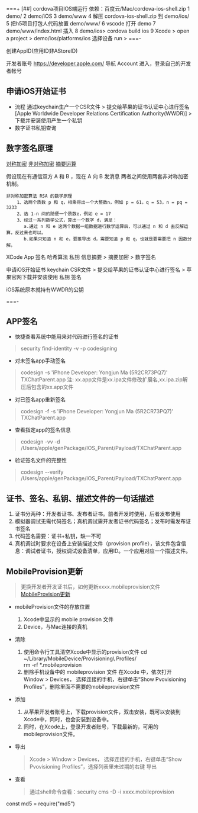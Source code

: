 
===+
[##] cordova项目IOS端运行
依赖：百度云/Mac/cordova-ios-shell.zip
1 demo/
2 demo/iOS
3 demo/www
4 解压 cordova-ios-shell.zip 到 demo/ios/ 
5 把h5项目打包人代码放置 demo/www/
6 vscode 打开 demo
7 demo/www/index.html 插入 <script src=“cordova.js”></script>
8 demo/ios> cordova build ios
9 Xcode > open a project > 
	demo/ios/platforms/ios
	选择设备
	run >
===-




创建AppID(应用ID非AStoreID)

开发者账号
https://developer.apple.com/  导航 Account 进入，登录自己的开发者帐号

## 申请iOS开始证书
- 流程
    通过keychain生产一个CSR文件 > 提交给苹果的证书认证中心进行签名[Apple Worldwide Developer Relations Certification Authority(WWDR)] > 下载并安装使用产生一个私钥
- 数字证书私钥查询





## 数字签名原理
[对称加密]() [非对称加密]() [摘要运算]()

假设现在有通信双方 A 和 B ，现在 A 向 B 发消息
两者之间使用两套非对称加密机制。





    非对称加密算法 RSA 的数学原理
        1、选两个质数 p 和 q，相乘得出一个大整数n，例如 p = 61，q = 53，n = pq = 3233
        2、选 1-n 间的随便一个质数e，例如 e = 17
        3、经过一系列数学公式，算出一个数字 d，满足：
    　　　　a.通过 n 和 e 这两个数据一组数据进行数学运算后，可以通过 n 和 d 去反解运算，反过来也可以。
    　　　　b.如果只知道 n 和 e，要推导出 d，需要知道 p 和 q，也就是要需要把 n 因数分解。




XCode App 签名
    哈希算法     私钥 
    信息摘要  >  摘要加密  >  数字签名

申请iOS开始证书
    keychain
    CSR文件   >  提交给苹果的证书认证中心进行签名  >  苹果官网下载并安装使用
                                                   私钥
                                                   签名


iOS系统原本就持有WWDR的公钥

===-


## APP签名

- 快捷查看系统中能用来对代码进行签名的证书
> security find-identity -v -p codesigning

- 对未签名app手动签名
> codesign -s 'iPhone Developer: Yongjun Ma (5R2CR73PQ7)' TXChatParent.app
> 注: xx.app文件是xx.ipa文件修改扩展名,xx.ipa.zip解压后包含的xx.app文件

- 对已签名app重新签名
> codesign -f -s 'iPhone Developer: Yongjun Ma (5R2CR73PQ7)' TXChatParent.app

- 查看指定app的签名信息
> codesign -vv -d /Users/apple/genPackage/IOS_Parent/Payload/TXChatParent.app

- 验证签名文件的完整性
> codesign --verify /Users/apple/genPackage/IOS_Parent/Payload/TXChatParent.app

## 证书、签名、私钥、描述文件的一句话描述
1. 证书分两种：开发者证书、发布者证书。前者开发时使用，后者发布使用
2. 模拟器调试无需代码签名；真机调试需开发者证书代码签名；发布时需发布证书签名
3. 代码签名需要：证书+私钥，缺一不可
4. 真机调试时要求在设备上安装描述文件（provision profile），该文件包含信息：调试者证书，授权调试设备清单，应用ID。一个应用对应一个描述文件。






## MobileProvision更新
> 更换开发者开发证书后，如何更新xxxx.mobileprovision文件 [MobileProvision更新](https://www.jianshu.com/p/32aaee0639fe)
- mobileProvision文件的存放位置
    1. Xcode中显示的 mobile provision 文件
    2. Device，与Mac连接的真机
- 清除
    1. 使用命令行工具清空Xcode中显示的provision文件
        cd ~/Library/MobileDevice/Provisioning\ Profiles/    
        rm -rf *.mobileprovision
    2. 删除手机设备中的 mobileprovision 文件
        在Xcode 中，依次打开 Window > Devices， 选择连接的手机，右键单击“Show Pvovisioning Profiles”，删除里面不需要的mobileprovision文件
- 添加
    1. 从苹果开发者账号上，下载provision文件，双击安装，既可以安装到Xcode中，同时，也会安装到设备中。
    2. 同时，在Xcode上，登录开发者账号，下载最新的，可用的mobileprovision文件。
- 导出
    > Xcode > Window > Devices， 选择连接的手机，右键单击“Show Pvovisioning Profiles”，选择列表里未过期的右键 导出

- 查看
    > 通过shell命令查看：security cms -D -i xxxx.mobileprovision






const md5 = require("md5")






